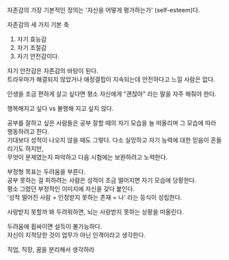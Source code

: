 자존감의 가장 기본적인 정의는 '자신을 어떻게 평가하는가' (self-esteem)다.

자존감의 세 가지 기본 축  
1) 자기 효능감
2) 자기 조절감
3) 자기 안전감이다.

자기 안전감은 자존감의 바탕이 된다.  
트라우마가 해결되지 않았거나 애정결핍이 지속되는데 안전하다고 느낄 사람은 없다.

인생을 조금 편하게 살고 싶다면 평소 자신에게 "괜찮아" 라는 말을 자주 해줘야 한다.


행복해지고 싶다 vs 불행해 지고 싶지 않다.

공부를 잘하고 싶은 사람들은 공부 잘할 때의 자기 모습을 늘 떠올리며 그 모습에 따라 행동하려고 한다.  
기대보다 성적이 나오지 않을 때도 그렇다. 다소 실망하고 자기 능력에 대한 믿음이 흔들리기도 하지만,  
무엇이 문제였는지 파악하고 다음 시험에는 보완하려고 노력한다.

부정형 목표는 두려움을 부른다.  
공부 못하는 걸 피하려는 사람은 성적이 조금 떨어지면 자기 모습에 당황한다.  
평소 그렸던 부정적인 이미지에 자신을 갖다 붙인다.  
'성적 떨어진 사람 = 인정받지 못하는 존재 = 나' 라는 등식이 성립한다.

사랑받지 못할까 봐 두려워하면, 뇌는 사랑받지 못하는 상황을 떠올린다.

두려움에 휩싸이면 설득이 불가능하다.  
자신이 지적당한 것이 업무가 아닌 인격이라고 생각한다.

직업, 직장, 꿈을 분리해서 생각하라
